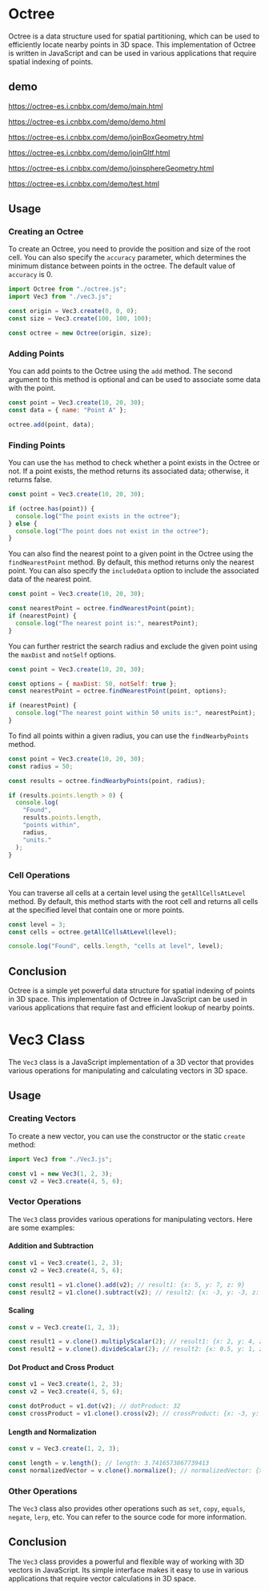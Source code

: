 # Octree

Octree is a data structure used for spatial partitioning, which can be used to efficiently locate nearby points in 3D space. This implementation of Octree is written in JavaScript and can be used in various applications that require spatial indexing of points.

## demo

https://octree-es.i.cnbbx.com/demo/main.html

https://octree-es.i.cnbbx.com/demo/demo.html

https://octree-es.i.cnbbx.com/demo/joinBoxGeometry.html

https://octree-es.i.cnbbx.com/demo/joinGltf.html

https://octree-es.i.cnbbx.com/demo/joinsphereGeometry.html

https://octree-es.i.cnbbx.com/demo/test.html

## Usage

### Creating an Octree

To create an Octree, you need to provide the position and size of the root cell. You can also specify the `accuracy` parameter, which determines the minimum distance between points in the octree. The default value of `accuracy` is 0.

```javascript
import Octree from "./octree.js";
import Vec3 from "./vec3.js";

const origin = Vec3.create(0, 0, 0);
const size = Vec3.create(100, 100, 100);

const octree = new Octree(origin, size);
```

### Adding Points

You can add points to the Octree using the `add` method. The second argument to this method is optional and can be used to associate some data with the point.

```javascript
const point = Vec3.create(10, 20, 30);
const data = { name: "Point A" };

octree.add(point, data);
```

### Finding Points

You can use the `has` method to check whether a point exists in the Octree or not. If a point exists, the method returns its associated data; otherwise, it returns false.

```javascript
const point = Vec3.create(10, 20, 30);

if (octree.has(point)) {
  console.log("The point exists in the octree");
} else {
  console.log("The point does not exist in the octree");
}
```

You can also find the nearest point to a given point in the Octree using the `findNearestPoint` method. By default, this method returns only the nearest point. You can also specify the `includeData` option to include the associated data of the nearest point.

```javascript
const point = Vec3.create(10, 20, 30);

const nearestPoint = octree.findNearestPoint(point);
if (nearestPoint) {
  console.log("The nearest point is:", nearestPoint);
}
```

You can further restrict the search radius and exclude the given point using the `maxDist` and `notSelf` options.

```javascript
const point = Vec3.create(10, 20, 30);

const options = { maxDist: 50, notSelf: true };
const nearestPoint = octree.findNearestPoint(point, options);

if (nearestPoint) {
  console.log("The nearest point within 50 units is:", nearestPoint);
}
```

To find all points within a given radius, you can use the `findNearbyPoints` method.

```javascript
const point = Vec3.create(10, 20, 30);
const radius = 50;

const results = octree.findNearbyPoints(point, radius);

if (results.points.length > 0) {
  console.log(
    "Found",
    results.points.length,
    "points within",
    radius,
    "units."
  );
}
```

### Cell Operations

You can traverse all cells at a certain level using the `getAllCellsAtLevel` method. By default, this method starts with the root cell and returns all cells at the specified level that contain one or more points.

```javascript
const level = 3;
const cells = octree.getAllCellsAtLevel(level);

console.log("Found", cells.length, "cells at level", level);
```

## Conclusion

Octree is a simple yet powerful data structure for spatial indexing of points in 3D space. This implementation of Octree in JavaScript can be used in various applications that require fast and efficient lookup of nearby points.

# Vec3 Class

The `Vec3` class is a JavaScript implementation of a 3D vector that provides various operations for manipulating and calculating vectors in 3D space.

## Usage

### Creating Vectors

To create a new vector, you can use the constructor or the static `create` method:

```javascript
import Vec3 from "./Vec3.js";

const v1 = new Vec3(1, 2, 3);
const v2 = Vec3.create(4, 5, 6);
```

### Vector Operations

The `Vec3` class provides various operations for manipulating vectors. Here are some examples:

#### Addition and Subtraction

```javascript
const v1 = Vec3.create(1, 2, 3);
const v2 = Vec3.create(4, 5, 6);

const result1 = v1.clone().add(v2); // result1: {x: 5, y: 7, z: 9}
const result2 = v1.clone().subtract(v2); // result2: {x: -3, y: -3, z: -3}
```

#### Scaling

```javascript
const v = Vec3.create(1, 2, 3);

const result1 = v.clone().multiplyScalar(2); // result1: {x: 2, y: 4, z: 6}
const result2 = v.clone().divideScalar(2); // result2: {x: 0.5, y: 1, z: 1.5}
```

#### Dot Product and Cross Product

```javascript
const v1 = Vec3.create(1, 2, 3);
const v2 = Vec3.create(4, 5, 6);

const dotProduct = v1.dot(v2); // dotProduct: 32
const crossProduct = v1.clone().cross(v2); // crossProduct: {x: -3, y: 6, z: -3}
```

#### Length and Normalization

```javascript
const v = Vec3.create(1, 2, 3);

const length = v.length(); // length: 3.7416573867739413
const normalizedVector = v.clone().normalize(); // normalizedVector: {x: 0.2672612419124244, y: 0.5345224838248488, z: 0.8017837257372732}
```

### Other Operations

The `Vec3` class also provides other operations such as `set`, `copy`, `equals`, `negate`, `lerp`, etc. You can refer to the source code for more information.

## Conclusion

The `Vec3` class provides a powerful and flexible way of working with 3D vectors in JavaScript. Its simple interface makes it easy to use in various applications that require vector calculations in 3D space.
